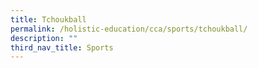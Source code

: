 ```yaml
---
title: Tchoukball
permalink: /holistic-education/cca/sports/tchoukball/
description: ""
third_nav_title: Sports
---
```

